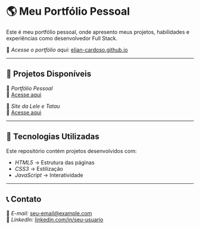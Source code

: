 

# 🌎 Meu Portfólio Pessoal

Este é meu portfólio pessoal, onde apresento meus projetos, habilidades e experiências como desenvolvedor Full Stack.

🔗 *Acesse o portfólio aqui:* [elian-cardoso.github.io](https://elian-cardoso.github.io)

---

## 📌 Projetos Disponíveis

📂 *Portfólio Pessoal*  
🔗 [Acesse aqui](https://elian-cardoso.github.io)  

📂 *Site da Lele e Tatau*  
🔗 [Acesse aqui](https://elian-cardoso.github.io/lele-tatau)  

---

## 🚀 Tecnologias Utilizadas  

Este repositório contém projetos desenvolvidos com:  

- *HTML5* → Estrutura das páginas  
- *CSS3* → Estilização  
- *JavaScript* → Interatividade  

---

## 📞 Contato  

📧 *E-mail:* seu-email@example.com  
🔗 *LinkedIn:* [linkedin.com/in/seu-usuario](https://linkedin.com/in/seu-usuario)
